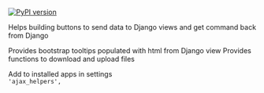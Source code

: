 [![PyPI version](https://badge.fury.io/py/django-ajax-helpers.svg)](https://badge.fury.io/py/django-ajax-helpers)

Helps building buttons to send data to Django views and get command back from Django

Provides bootstrap tooltips populated with html from Django view
Provides functions to download and upload files

Add to installed apps in settings   
`'ajax_helpers',`
    
